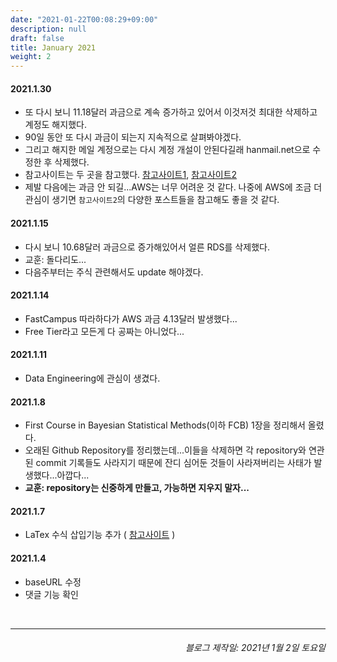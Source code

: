 ```yaml
---
date: "2021-01-22T00:08:29+09:00"
description: null
draft: false
title: January 2021
weight: 2
---
```


#### 2021.1.30
- 또 다시 보니 11.18달러 과금으로 계속 증가하고 있어서 이것저것 최대한 삭제하고 계정도 해지했다.
- 90일 동안 또 다시 과금이 되는지 지속적으로 살펴봐야겠다.
- 그리고 해지한 메일 계정으로는 다시 계정 개설이 안된다길래 hanmail.net으로 수정한 후 삭제했다.
- 참고사이트는 두 곳을 참고했다. [참고사이트1](https://kd1658.tistory.com/10), [참고사이트2](https://brunch.co.kr/@topasvga/342)
- 제발 다음에는 과금 안 되길...AWS는 너무 어려운 것 같다. 나중에 AWS에 조금 더 관심이 생기면 `참고사이트2`의 다양한 포스트들을 참고해도 좋을 것 같다. 

#### 2021.1.15
- 다시 보니 10.68달러 과금으로 증가해있어서 얼른 RDS를 삭제했다.
- 교훈: 돌다리도...
- 다음주부터는 주식 관련해서도 update 해야겠다.

#### 2021.1.14
- FastCampus 따라하다가 AWS 과금 4.13달러 발생했다...
- Free Tier라고 모든게 다 공짜는 아니었다...

#### 2021.1.11
- Data Engineering에 관심이 생겼다.

#### 2021.1.8
- First Course in Bayesian Statistical Methods(이하 FCB) 1장을 정리해서 올렸다.
- 오래된 Github Repository를 정리했는데...이들을 삭제하면 각 repository와 연관된 commit 기록들도 사라지기 때문에 잔디 심어둔 것들이 사라져버리는 사태가 발생했다...아깝다...
- **교훈: repository는 신중하게 만들고, 가능하면 지우지 말자...**

#### 2021.1.7
- LaTex 수식 삽입기능 추가 ( [참고사이트](https://traceofpassion.github.io/2020/blog-making-07/) )

#### 2021.1.4
- baseURL 수정
- 댓글 기능 확인

<br>

---
###### <div style="text-align: right"> 블로그 제작일: 2021년 1월 2일 토요일 </div>

<br>
<br>